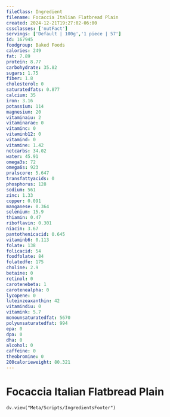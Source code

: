 ```yaml
---
fileClass: Ingredient
filename: Focaccia Italian Flatbread Plain
created: 2024-12-21T19:27:02-06:00
cssclasses: ['nutFact']
servings: ['Default | 100g','1 piece | 57']
id: 167945
foodgroup: Baked Foods
calories: 249
fat: 7.89
protein: 8.77
carbohydrate: 35.82
sugars: 1.75
fiber: 1.8
cholesterol: 0
saturatedfats: 0.877
calcium: 35
iron: 3.16
potassium: 114
magnesium: 20
vitaminaiu: 2
vitaminarae: 0
vitaminc: 0
vitaminb12: 0
vitamind: 0
vitamine: 1.42
netcarbs: 34.02
water: 45.91
omega3s: 72
omega6s: 923
pralscore: 5.647
transfattyacids: 0
phosphorus: 128
sodium: 561
zinc: 1.33
copper: 0.091
manganese: 0.364
selenium: 15.9
thiamin: 0.47
riboflavin: 0.301
niacin: 3.67
pantothenicacid: 0.645
vitaminb6: 0.113
folate: 138
folicacid: 54
foodfolate: 84
folatedfe: 175
choline: 2.9
betaine: 0
retinol: 0
carotenebeta: 1
carotenealpha: 0
lycopene: 0
luteinzeaxanthin: 42
vitamindiu: 0
vitamink: 5.7
monounsaturatedfat: 5670
polyunsaturatedfat: 994
epa: 0
dpa: 0
dha: 0
alcohol: 0
caffeine: 0
theobromine: 0
200calorieweight: 80.321
---
```


# Focaccia Italian Flatbread Plain

```dataviewjs
dv.view("Meta/Scripts/IngredientsFooter")
```